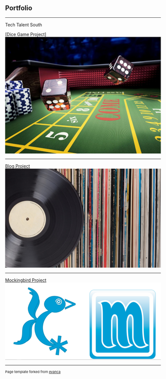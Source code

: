 ## Portfolio

---

Tech Talent South

[Dice Game Project]
<img src="images/diceproject.jpg?raw=true"/>

---
[Blog Project](/pdf/sample_presentation.pdf)
<img src="images/vinyl.jpg?raw=true"/>

---
[Mockingbird Project](http://example.com/)
<img src="images/mockingbirdLogo1.png?raw=true"/>

---
<p style="font-size:11px">Page template forked from <a href="https://github.com/evanca/quick-portfolio">evanca</a></p>
<!-- Remove above link if you don't want to attibute -->
